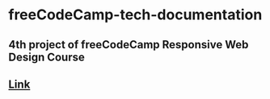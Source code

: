 # freeCodeCamp-tech-documentation

## 4th project of freeCodeCamp Responsive Web Design Course
## [Link](https://www.freecodecamp.org/learn/responsive-web-design/responsive-web-design-projects/build-a-technical-documentation-page)

